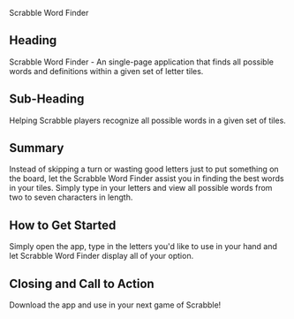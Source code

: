 Scrabble Word Finder
 
## Heading ##
  Scrabble Word Finder - An single-page application that finds all possible words and definitions within a given set of letter tiles.

## Sub-Heading ##
  Helping Scrabble players recognize all possible words in a given set of tiles.

## Summary ##
  Instead of skipping a turn or wasting good letters just to put something on the board, let the Scrabble Word Finder assist you in finding the best words in your tiles. Simply type in your letters and view all possible words from two to seven characters in length.

## How to Get Started ##
  Simply open the app, type in the letters you'd like to use in your hand and let Scrabble Word Finder
  display all of your option.

## Closing and Call to Action ##
  Download the app and use in your next game of Scrabble!

